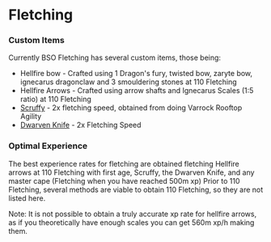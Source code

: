 # Fletching

### Custom Items

Currently BSO Fletching has several custom items, those being:

* Hellfire bow - Crafted using 1 Dragon's fury, twisted bow, zaryte bow, ignecarus dragonclaw and 3 smouldering stones at 110 Fletching
* Hellfire Arrows - Crafted using arrow shafts and Ignecarus Scales (1:5 ratio) at 110 Fletching
* [Scruffy](https://bso-wiki.oldschool.gg/custom-items/pets) - 2x fletching speed, obtained from doing Varrock Rooftop Agility
* [Dwarven Knife](https://bso-wiki.oldschool.gg/custom-items/equippables#dwarven-equipment) - 2x Fletching Speed

### Optimal Experience

The best experience rates for fletching are obtained fletching Hellfire arrows at 110 Fletching with first age, Scruffy, the Dwarven Knife, and any master cape (Fletching when you have reached 500m xp) Prior to 110 Fletching, several methods are viable to obtain 110 Fletching, so they are not listed here.

Note: It is not possible to obtain a truly accurate xp rate for hellfire arrows, as if you theoretically have enough scales you can get 560m xp/h making them.
